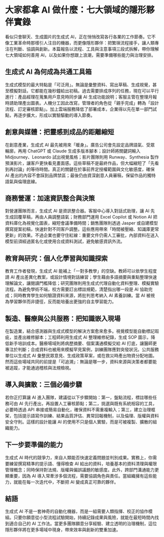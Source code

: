 # 大家都拿 AI 做什麼：七大領域的隱形夥伴實錄

看似只會聊天、生成圖片的生成式 AI，正在悄悄改寫各行各業的工作節奏。它不像工業革命時那樣引人注目的機器，而更像隱形夥伴：把繁瑣流程接手，讓人類專注在判斷、協調與創新。本篇報告以流程、工具與注意事項三段式拆解，帶你理解七大領域如何善用 AI，以及如果你想跟上浪潮，需要準備哪些能力與治理安排。

## 生成式 AI 為何成為共通工具箱

生成式模型的最大特點是「可泛用」。無論是彙整資料、寫出草稿、生成視覺，甚至模擬對話，它都能在幾秒鐘給出初稿。過去需要排成序列的任務，現在可以平行進行：產品經理在蒐集用戶意見時同步讓 AI 生成功能說明；客服主管在整理月報時請助理產出圖表。人機分工因此改寫，管理者的角色從「親手完成」轉為「設計流程、訂定審核節點」。加上雲端服務降低了部署成本，企業得以先在單一部門試點，再逐步擴大，形成以實驗驅動的導入節奏。

## 創意與媒體：把靈感到成品的距離縮短

在創意產業，生成式 AI 最先被用來「暖身」。廣告公司會先設定品牌語氣、受眾輪廓，再用 ChatGPT 或 Claude 生成多版本腳本；設計師將關鍵詞輸入 Midjourney、Leonardo 試出視覺風格；影片團隊則用 Runway、Synthesia 製作預演影片，讓客戶更快看見畫面感。這些草稿不是最終作品，但大幅縮短了「先看到再討論」的等待時間。真正的關鍵在於事前界定授權範圍與文化敏感度，確保 AI 產出的內容不會踩到品牌禁區；最後仍由資深創意人員審稿，保留作品的獨特語氣與倫理底線。

## 商務營運：加速資訊整合與決策

對營運團隊而言，生成式 AI 是資訊整合器。客服中心導入對話式助理，讓 AI 先生成回覆草稿，再由人員調整語氣；財務部門運用 Excel Copilot 或 Notion AI 把資料庫化為視覺化圖表，縮短會議準備時間；銷售團隊則透過 Jasper 或自建模型撰寫提案初稿，快速針對不同客戶調整。這些應用帶來「時間被壓縮、知識庫更常更新」的效果。不過企業也要守住紅線：重要文件仍需人工審批，內部資料在送入模型前須經過匿名化或使用合成資料測試，避免敏感資訊外流。

## 教育與研究：個人化學習與知識探索

教育工作者發現，生成式 AI 能補上「一對多教學」的空缺。教師可以依學生程度請 AI 產出差異化教案，或設計情境對話練習；學生藉由多語摘要與重點整理快速理解論文，讓閱讀門檻降低；研究團隊則用生成式代理自動化資料整理、模擬實驗流程。為避免學術不端，校方需要訂出標註規範，清楚指出哪一段是 AI 協助完成；同時教育學生如何驗證資料來源，將批判思考納入 AI 素養訓練。當 AI 被視為學習夥伴而非捷徑，反而能培養出更強的自主學習能力。

## 製造、醫療與公共服務：把知識嵌入現場

在製造業，結合感測器與生成式模型的解決方案愈來愈多。視覺模型能自動標記瑕疵，並產出維修腳本；工程師利用生成式 AI 整理維修紀錄，生成 SOP 圖示，降低新手培訓成本。醫療場域則將病歷摘要、個案溝通模擬交給 AI 打底，讓醫師更專注於判斷；合成資料也被用來模擬罕見案例，訓練團隊應對突發狀況。公共服務單位以生成式 AI 彙整民眾意見、生成政策草案，或在救災時產出物資分配地圖。然而這些場域共同的前提是「可追溯」：無論是哪一步，資料來源與決策者都要能被追蹤，才能通過稽核與法規檢視。

## 導入與擴散：三個必備步驟

若你正打算讓 AI 進入團隊，建議從以下步驟開始：第一，盤點流程，標註哪些任務可由 AI 先行產出，再設置人工審核節點；第二，挑選與既有系統相容的工具，必要時透過 API 串接或簡易自動化，確保資料不需重複輸入；第三，建立治理框架，包括提示語寫作訓練、結果品質評估、異常回報機制，以及倫理、版權與資料安全守則。這樣的設計能讓 AI 的使用不只是個人實驗，而是可被複製、擴散的組織能力。

## 下一步要準備的能力

生成式 AI 時代的競爭力，來自人類能否快速定義問題並判別成果。實務上，你需要練習撰寫精準的提示語、懂得檢查 AI 給出的資料，培養基本的資料清理與權限管理概念；同時保持對法規、版權與偏誤議題的敏感度。此外，跨部門溝通能力更顯重要，因為 AI 導入常牽涉多個流程，需要協調角色與責任。當組織擁有這些能力，就能在每一次迭代中，不斷把 AI 變成真正可靠的夥伴。

## 結語

生成式 AI 不是一套神奇的自動化機器，而是一組需要人類指揮、校正的協作模組。只要你願意從小型流程試驗開始，持續記錄成果與風險，就能在最短時間內找到適合自己的 AI 工作法。當更多團隊願意分享經驗、建立透明的治理機制，這位隱形夥伴將在更多場域中現身，帶來效率與創新的雙重加速。

